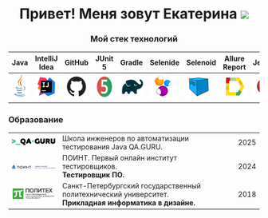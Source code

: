<h1 align="center">Привет! Меня зовут Екатерина  
<img src="https://github.com/blackcater/blackcater/raw/main/images/Hi.gif" height="32"/></h1> 

<h3 align="center">Мой стек технологий</h3>

| Java                                                                                                    | IntelliJ  <br>  Idea                                                                                              | GitHub                                                                                                    | JUnit 5                                                                                                          | Gradle                                                                                                    | Selenide                                                                                                        | Selenoid                                                                                                                 | Allure <br> Report                                                                                                        | Jenkins                                                                                                         | Jira                                                                                                                                   | Telegram                                                                                                           | Allure <br> TestOps                                                                                                       | Rest-Assured  
|:--------------------------------------------------------------------------------------------------------|-------------------------------------------------------------------------------------------------------------------|-----------------------------------------------------------------------------------------------------------|------------------------------------------------------------------------------------------------------------------|-----------------------------------------------------------------------------------------------------------|-----------------------------------------------------------------------------------------------------------------|--------------------------------------------------------------------------------------------------------------------------|---------------------------------------------------------------------------------------------------------------------------|-----------------------------------------------------------------------------------------------------------------|----------------------------------------------------------------------------------------------------------------------------------------|--------------------------------------------------------------------------------------------------------------------|---------------------------------------------------------------------------------------------------------------|----------------------------------------------------------------------------------------------------------------------------------------
| <a href="https://www.java.com/"><img src="media/logo/Java.svg" width="50" height="50"  alt="Java"/></a> | <a href="https://www.jetbrains.com/idea/"><img src="media/logo/Idea.svg" width="50" height="50"  alt="IDEA"/></a> | <a href="https://github.com/"><img src="media/logo/GitHub.svg" width="50" height="50"  alt="Github"/></a> | <a href="https://junit.org/junit5/"><img src="media/logo/Junit5.svg" width="50" height="50"  alt="JUnit 5"/></a> | <a href="https://gradle.org/"><img src="media/logo/Gradle.svg" width="50" height="50"  alt="Gradle"/></a> | <a href="https://selenide.org/"><img src="media/logo/Selenide.svg" width="50" height="50"  alt="Selenide"/></a> | <a href="https://aerokube.com/selenoid/"><img src="media/logo/Selenoid.svg" width="50" height="50"  alt="Selenoid"/></a> | <a href="https://github.com/allure-framework"><img src="media/logo/Allure.svg" width="50" height="50"  alt="Allure"/></a> | <a href="https://www.jenkins.io/"><img src="media/logo/Jenkins.svg" width="50" height="50"  alt="Jenkins"/></a> | <a href="https://www.atlassian.com/software/jira/"><img src="media/logo/Jira.svg" width="50" height="50" alt="Java" title="Java"/></a> | <a href="https://web.telegram.org/"><img src="media\logo\Telegram.svg" width="50" height="50" alt="Telegram"/></a> | <a href="https://qameta.io/"><img src="media\logo\Allure_TO.svg" width="50" height="50" alt="Allure_TO"/></a> |<a href="https://qameta.io/"><img src="media\logo\Rest-Assured.svg" width="50" height="50" alt="Rest-Assured"/></a>

### Образование

 <table style="width=100%" cellspacing="0" cellpadding="5">
	<tr >
        <td align="center"><a href="https://qa.guru/java" target="_blank" rel="noopener noreferrer"><img style="width:150px" src="media/img/qaGuru.svg"></a></td>
        <td>Школа инженеров по автоматизации тестирования Java QA.GURU.</td>
        <td>2025</td>
    </tr>
    <tr>
        <td align="center">
            <a href="https://pointschool.ru/" target="_blank" rel="noopener noreferrer"><img style="width:90px" src="media/img/logo.png"></a>
        </td>
        <td>
            ПОИНТ. Первый онлайн институт тестировщиков.
         <br><b>Тестировщик ПО.</b>
        </td>
        <td>2024</td>
    </tr>
    <tr>
        <td align="center">
            <a href="https://www.spbstu.ru/" target="_blank" rel="noopener noreferrer"><img style="width:150px" src="media/img/polytech_logo.svg"></a>
        </td>
        <td>
            Санкт-Петербургский государственный политехнический университет.
         <br><b>Прикладная информатика в дизайне.</b>
        </td>
        <td>2018</td>
    </tr>
</table>